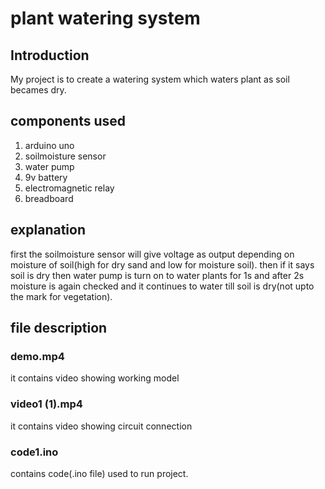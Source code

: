 # plant watering system

## Introduction
My project is to create a watering system which waters plant as soil becames dry.

## components used
1. arduino uno
2. soilmoisture sensor
3. water pump
4. 9v battery
5. electromagnetic relay
6. breadboard

## explanation 
first the soilmoisture sensor will give voltage as output depending on moisture of soil(high for dry sand and low for moisture soil). then if it says soil is dry then water pump is turn on to water plants for 1s and after 2s moisture is again checked and it continues to water till soil is dry(not upto the mark for vegetation).

##  file description
### demo.mp4
it contains video showing working model
### video1 (1).mp4
it contains video showing circuit connection
### code1.ino
contains code(.ino file) used to run project.
